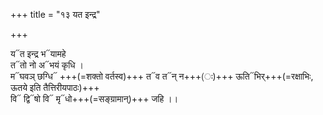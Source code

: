 +++
title = "१३ यत इन्द्र"

+++

य᳓त इन्द्र भ᳓यामहे  
त᳓तो नो अ᳓भयं कृधि ।  
म᳓घवञ् छग्धि᳓ +++(=शक्तो वर्तस्व)+++ त᳓व त᳓न् न+++(ः)+++ ऊति᳓भिर्+++(=रक्षाभिः, ऊतये इति तैत्तिरीयपाठः)+++  
वि᳓ द्वि᳓षो वि᳓ मृ᳓धो+++(=सङ्ग्रामान्)+++ जहि ।।
